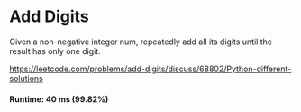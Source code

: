 # Add Digits

Given a non-negative integer num, repeatedly add all its digits until the result has only one digit.

https://leetcode.com/problems/add-digits/discuss/68802/Python-different-solutions

#### Runtime: 40 ms (99.82%)

